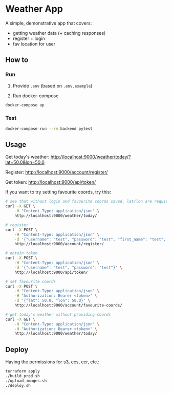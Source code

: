 # Weather App

A simple, demonstrative app that covers:

- getting weather data (+ caching responses)
- register + login
- fav location for user

## How to

### Run

1. Provide `.env` (based on `.env.example`)

2. Run docker-compose

```sh
docker-compose up
```

### Test

```sh
docker-compose run --rm backend pytest
```

## Usage

Get today's weather: [http://localhost:9000/weather/today/?lat=50.0&lon=50.0](http://localhost:9000/weather/today/?lat=50.0&lon=50.0)

Register: [http://localhost:9000/account/register/](http://localhost:9000/account/register/)

Get token: [http://localhost:9000/api/token/](http://localhost:9000/api/token/)


If you want to try setting favourite coords, try this:

```sh
# see that without login and favourite coords saved, lat/lon are required
curl -X GET \
    -H "Content-Type: application/json" \
    http://localhost:9000/weather/today/

# register
curl -X POST \
    -H "Content-Type: application/json" \
    -d '{"username": "test", "password": "test", "first_name": "test", "last_name": "test"}' \
    http://localhost:9000/account/register/

# obtain token
curl -X POST \
    -H "Content-Type: application/json" \
    -d '{"username": "test", "password": "test"}' \
    http://localhost:9000/api/token/

# set favourite coords
curl -X POST \
    -H "Content-Type: application/json" \
    -H "Authorization: Bearer <token>" \
    -d '{"lat": 50.0, "lon": 50.0}' \
    http://localhost:9000/account/favourite-coords/

# get today's weather without providing coords
curl -X GET \
    -H "Content-Type: application/json" \
    -H "Authorization: Bearer <token>" \
    http://localhost:9000/weather/today/
```

## Deploy

Having the permissions for s3, ecs, ecr, etc.:

```sh
terraform apply
./build_prod.sh
./upload_images.sh
./deploy.sh
```